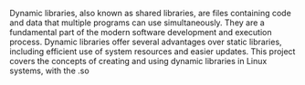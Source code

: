 Dynamic libraries, also known as shared libraries, are files containing code and data that multiple programs can use simultaneously. They are a fundamental part of the modern software development and execution process. Dynamic libraries offer several advantages over static libraries, including efficient use of system resources and easier updates.
This project covers the concepts of creating and using dynamic libraries in Linux systems, with the .so
